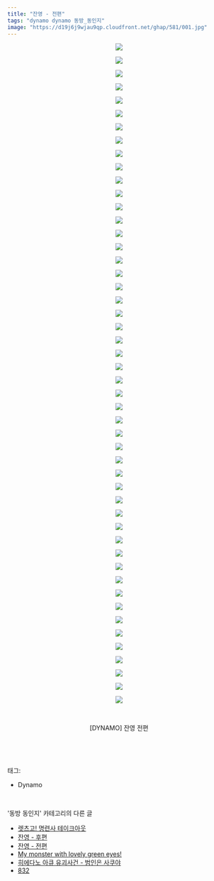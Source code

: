 ```yaml
---
title: "잔영 - 전편"
tags: "dynamo dynamo 동방_동인지"
image: "https://d19j6j9wjau9qp.cloudfront.net/ghap/581/001.jpg"
---
```

<div class="article">
<p style="text-align: center; clear: none; float: none;"><img src="{{ site.imgserver8 }}/ghap/581/001.jpg"/></p>
<p style="text-align: center; clear: none; float: none;"><img src="{{ site.imgserver8 }}/ghap/581/002.jpg"/></p>
<p style="text-align: center; clear: none; float: none;"><img src="{{ site.imgserver8 }}/ghap/581/003.jpg"/></p>
<p style="text-align: center; clear: none; float: none;"><img src="{{ site.imgserver8 }}/ghap/581/004.jpg"/></p>
<p style="text-align: center; clear: none; float: none;"><img src="{{ site.imgserver8 }}/ghap/581/005.jpg"/></p>
<p style="text-align: center; clear: none; float: none;"><img src="{{ site.imgserver8 }}/ghap/581/006.jpg"/></p>
<p style="text-align: center; clear: none; float: none;"><img src="{{ site.imgserver8 }}/ghap/581/007.jpg"/></p>
<p style="text-align: center; clear: none; float: none;"><img src="{{ site.imgserver8 }}/ghap/581/008.jpg"/></p>
<p style="text-align: center; clear: none; float: none;"><img src="{{ site.imgserver8 }}/ghap/581/009.jpg"/></p>
<p style="text-align: center; clear: none; float: none;"><img src="{{ site.imgserver8 }}/ghap/581/010.jpg"/></p>
<p style="text-align: center; clear: none; float: none;"><img src="{{ site.imgserver8 }}/ghap/581/011.jpg"/></p>
<p style="text-align: center; clear: none; float: none;"><img src="{{ site.imgserver8 }}/ghap/581/012.jpg"/></p>
<p style="text-align: center; clear: none; float: none;"><img src="{{ site.imgserver8 }}/ghap/581/013.jpg"/></p>
<p style="text-align: center; clear: none; float: none;"><img src="{{ site.imgserver8 }}/ghap/581/014.jpg"/></p>
<p style="text-align: center; clear: none; float: none;"><img src="{{ site.imgserver8 }}/ghap/581/015.jpg"/></p>
<p style="text-align: center; clear: none; float: none;"><img src="{{ site.imgserver8 }}/ghap/581/016.jpg"/></p>
<p style="text-align: center; clear: none; float: none;"><img src="{{ site.imgserver8 }}/ghap/581/017.jpg"/></p>
<p style="text-align: center; clear: none; float: none;"><img src="{{ site.imgserver8 }}/ghap/581/018.jpg"/></p>
<p style="text-align: center; clear: none; float: none;"><img src="{{ site.imgserver8 }}/ghap/581/019.jpg"/></p>
<p style="text-align: center; clear: none; float: none;"><img src="{{ site.imgserver8 }}/ghap/581/020.jpg"/></p>
<p style="text-align: center; clear: none; float: none;"><img src="{{ site.imgserver8 }}/ghap/581/021.jpg"/></p>
<p style="text-align: center; clear: none; float: none;"><img src="{{ site.imgserver8 }}/ghap/581/022.jpg"/></p>
<p style="text-align: center; clear: none; float: none;"><img src="{{ site.imgserver8 }}/ghap/581/023.jpg"/></p>
<p style="text-align: center; clear: none; float: none;"><img src="{{ site.imgserver8 }}/ghap/581/024.jpg"/></p>
<p style="text-align: center; clear: none; float: none;"><img src="{{ site.imgserver8 }}/ghap/581/025.jpg"/></p>
<p style="text-align: center; clear: none; float: none;"><img src="{{ site.imgserver8 }}/ghap/581/026.jpg"/></p>
<p style="text-align: center; clear: none; float: none;"><img src="{{ site.imgserver8 }}/ghap/581/027.jpg"/></p>
<p style="text-align: center; clear: none; float: none;"><img src="{{ site.imgserver8 }}/ghap/581/028.jpg"/></p>
<p style="text-align: center; clear: none; float: none;"><img src="{{ site.imgserver8 }}/ghap/581/029.jpg"/></p>
<p style="text-align: center; clear: none; float: none;"><img src="{{ site.imgserver8 }}/ghap/581/030.jpg"/></p>
<p style="text-align: center; clear: none; float: none;"><img src="{{ site.imgserver8 }}/ghap/581/031.jpg"/></p>
<p style="text-align: center; clear: none; float: none;"><img src="{{ site.imgserver8 }}/ghap/581/032.jpg"/></p>
<p style="text-align: center; clear: none; float: none;"><img src="{{ site.imgserver8 }}/ghap/581/033.jpg"/></p>
<p style="text-align: center; clear: none; float: none;"><img src="{{ site.imgserver8 }}/ghap/581/034.jpg"/></p>
<p style="text-align: center; clear: none; float: none;"><img src="{{ site.imgserver8 }}/ghap/581/035.jpg"/></p>
<p style="text-align: center; clear: none; float: none;"><img src="{{ site.imgserver8 }}/ghap/581/036.jpg"/></p>
<p style="text-align: center; clear: none; float: none;"><img src="{{ site.imgserver8 }}/ghap/581/037.jpg"/></p>
<p style="text-align: center; clear: none; float: none;"><img src="{{ site.imgserver8 }}/ghap/581/038.jpg"/></p>
<p style="text-align: center; clear: none; float: none;"><img src="{{ site.imgserver8 }}/ghap/581/039.jpg"/></p>
<p style="text-align: center; clear: none; float: none;"><img src="{{ site.imgserver8 }}/ghap/581/040.jpg"/></p>
<p style="text-align: center; clear: none; float: none;"><img src="{{ site.imgserver8 }}/ghap/581/041.jpg"/></p>
<p style="text-align: center; clear: none; float: none;"><img src="{{ site.imgserver8 }}/ghap/581/042.jpg"/></p>
<p style="text-align: center; clear: none; float: none;"><img src="{{ site.imgserver8 }}/ghap/581/043.jpg"/></p>
<p style="text-align: center; clear: none; float: none;"><img src="{{ site.imgserver8 }}/ghap/581/044.jpg"/></p>
<p style="text-align: center; clear: none; float: none;"><img src="{{ site.imgserver8 }}/ghap/581/045.jpg"/></p>
<p style="text-align: center; clear: none; float: none;"><img src="{{ site.imgserver8 }}/ghap/581/046.jpg"/></p>
<p style="text-align: center; clear: none; float: none;"><img src="{{ site.imgserver8 }}/ghap/581/047.jpg"/></p>
<p style="text-align: center; clear: none; float: none;"><img src="{{ site.imgserver8 }}/ghap/581/048.jpg"/></p>
<p style="text-align: center; clear: none; float: none;"><img src="{{ site.imgserver8 }}/ghap/581/049.jpg"/></p>
<p style="text-align: center; clear: none; float: none;"><img src="{{ site.imgserver8 }}/ghap/581/050.jpg"/></p>
<p style="text-align: center; clear: none; float: none;"><br/></p>
<p style="text-align: center; clear: none; float: none;">[DYNAMO] 잔영 전편</p>
<p><br/></p>
</div><br/>
<div class="tagTrail">
<p>태그: </p>
<ul>
<li>Dynamo</li>
</ul>
</div><br/>
<div class="another">
<p>'동방 동인지' 카테고리의 다른 글</p>
<ul>
<li><a href="/ghap_583">렛츠고! 명련사 테이크아웃</a></li>
<li><a href="/ghap_582">잔영 - 후편</a></li>
<li><a href="/ghap_581">잔영 - 전편</a></li>
<li><a href="/ghap_580">My monster with lovely green eyes!</a></li>
<li><a href="/ghap_579">히에다노 아큐 유괴사건 - 범인은 사쿠야</a></li>
<li><a href="/ghap_578">832</a></li>
</ul>
</div><br/>
<div class="cb_module cb_fluid">
<div class="cb_wrt cb_profile">
</div><!-- commentList close -->
</div><br/>
